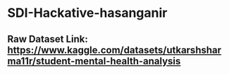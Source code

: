 # SDI-Hackative-hasanganir

## Raw Dataset Link: https://www.kaggle.com/datasets/utkarshsharma11r/student-mental-health-analysis
